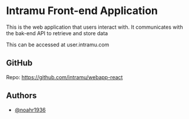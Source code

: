 # Intramu Front-end Application

This is the web application that users interact with. It communicates with the bak-end API to retrieve and store data

This can be accessed at user.intramu.com

## GitHub

Repo: https://github.com/intramu/webapp-react

## Authors

-   [@noahr1936](https://github.com/noahr1936)
